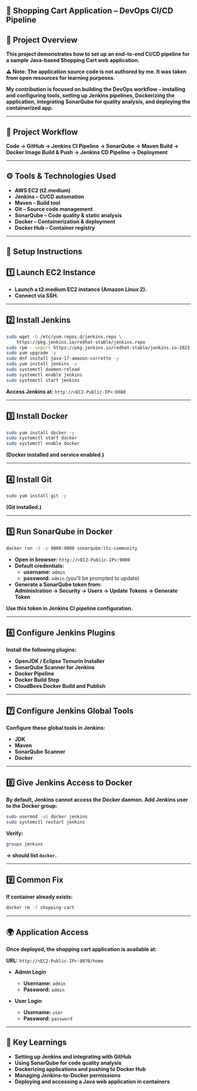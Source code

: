 ## 🛒 Shopping Cart Application – DevOps CI/CD Pipeline

## 📌 Project Overview
**This project demonstrates how to set up an end-to-end CI/CD pipeline for a sample Java-based Shopping Cart web application.**

**⚠️ Note: The application source code is not authored by me. It was taken from open resources for learning purposes.**

**My contribution is focused on building the DevOps workflow – installing and configuring tools, setting up Jenkins pipelines, Dockerizing the application, integrating SonarQube for quality analysis, and deploying the containerized app.**

________________________________________

## 📌 Project Workflow
**Code → GitHub → Jenkins CI Pipeline → SonarQube → Maven Build → Docker Image Build & Push → Jenkins CD Pipeline → Deployment**

________________________________________

## ⚙️ Tools & Technologies Used
- **AWS EC2 (t2.medium)**  
- **Jenkins – CI/CD automation**  
- **Maven – Build tool**  
- **Git – Source code management**  
- **SonarQube – Code quality & static analysis**  
- **Docker – Containerization & deployment**  
- **Docker Hub – Container registry**

________________________________________

## 🚀 Setup Instructions

## 1️⃣ Launch EC2 Instance
- **Launch a t2.medium EC2 instance (Amazon Linux 2).**  
- **Connect via SSH.**

________________________________________

## 2️⃣ Install Jenkins
~~~bash
sudo wget -O /etc/yum.repos.d/jenkins.repo \
    https://pkg.jenkins.io/redhat-stable/jenkins.repo
sudo rpm --import https://pkg.jenkins.io/redhat-stable/jenkins.io-2023.key
sudo yum upgrade -y
sudo dnf install java-17-amazon-corretto -y
sudo yum install jenkins -y
sudo systemctl daemon-reload
sudo systemctl enable jenkins
sudo systemctl start jenkins
~~~
**Access Jenkins at:** `http://<EC2-Public-IP>:8080`

________________________________________

## 3️⃣ Install Docker
~~~bash
sudo yum install docker -y
sudo systemctl start docker
sudo systemctl enable docker
~~~
**(Docker installed and service enabled.)**

________________________________________

## 4️⃣ Install Git
~~~bash
sudo yum install git -y
~~~
**(Git installed.)**

________________________________________

## 5️⃣ Run SonarQube in Docker
~~~bash
docker run -d -p 9000:9000 sonarqube:lts-community
~~~
- **Open in browser:** `http://<EC2-Public-IP>:9000`  
- **Default credentials:**  
  - **username:** `admin`  
  - **password:** `admin` (you’ll be prompted to update)  
- **Generate a SonarQube token from:**  
  **Administration → Security → Users → Update Tokens → Generate Token**

**Use this token in Jenkins CI pipeline configuration.**

________________________________________

## 6️⃣ Configure Jenkins Plugins
**Install the following plugins:**  
- **OpenJDK / Eclipse Temurin Installer**  
- **SonarQube Scanner for Jenkins**  
- **Docker Pipeline**  
- **Docker Build Step**  
- **CloudBees Docker Build and Publish**

________________________________________

## 7️⃣ Configure Jenkins Global Tools
**Configure these global tools in Jenkins:**  
- **JDK**  
- **Maven**  
- **SonarQube Scanner**  
- **Docker**

________________________________________

## 8️⃣ Give Jenkins Access to Docker
**By default, Jenkins cannot access the Docker daemon. Add Jenkins user to the Docker group:**  
~~~bash
sudo usermod -aG docker jenkins
sudo systemctl restart jenkins
~~~
**Verify:**  
~~~bash
groups jenkins
~~~
**→ should list `docker`.**

________________________________________

## 9️⃣ Common Fix
**If container already exists:**  
~~~bash
docker rm -f shopping-cart
~~~

________________________________________

## 🌍 Application Access
**Once deployed, the shopping cart application is available at:**  

**URL:** `http://<EC2-Public-IP>:8070/home`

- **Admin Login**  
  - **Username:** `admin`  
  - **Password:** `admin`

- **User Login**  
  - **Username:** `user`  
  - **Password:** `password`

________________________________________

## 📖 Key Learnings
- **Setting up Jenkins and integrating with GitHub**  
- **Using SonarQube for code quality analysis**  
- **Dockerizing applications and pushing to Docker Hub**  
- **Managing Jenkins-to-Docker permissions**  
- **Deploying and accessing a Java web application in containers**
